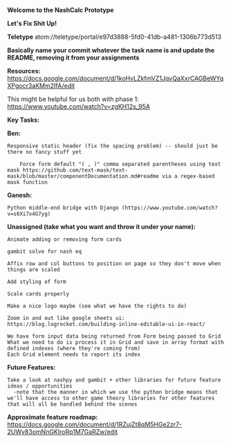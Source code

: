 **Welcome to the NashCalc Prototype** 

**Let's Fix Shit Up!**

**Teletype**
atom://teletype/portal/e97d3888-5fd0-41db-a481-1306b773d513

**Basically name your commit whatever the task name is and update the README, removing it from your assignments** 

**Resources:**
  https://docs.google.com/document/d/1koHvLZkfmVZ1JqvQaXxrCAGBeWYqXPgocr3aKMm2IfA/edit
  
  This might be helpful for us both with phase 1: https://www.youtube.com/watch?v=zgKH12s_95A

**Key Tasks:**
  
  **Ben:**  
  
    Responsive static header (fix the spacing problem) -- should just be there no fancy stuff yet 
    
        Force form default "( , )" comma separated parentheses using text mask https://github.com/text-mask/text-mask/blob/master/componentDocumentation.md#readme via a regex-based mask function 
    
  **Ganesh:**
    
    Python middle-end bridge with Django (https://www.youtube.com/watch?v=s6Xi7x4G7yg)
  
  **Unassigned (take what you want and throw it under your name):** 

    Animate adding or removing form cards 
    
    gambit solve for nash eq 
    
    Affix row and col buttons to position on page so they don't move when things are scaled 
    
    Add styling of form 
    
    Scale cards properly 
    
    Make a nice logo maybe (see what we have the rights to do) 
    
    Zoom in and out like google sheets ui: https://blog.logrocket.com/building-inline-editable-ui-in-react/
  
    We have form input data being returned from Form being passed to Grid 
    What we need to do is process it in Grid and save in array format with defined indexes (where they're coming from)
    Each Grid element needs to report its index
  
  **Future Features:** 
  
    Take a look at nashpy and gambit + other libraries for future feature ideas / opportunities 
      -note that the manner in which we use the python bridge means that we'll have access to other game theory libraries for other features that will all be handled behind the scenes 
      
  **Approximate feature roadmap:** 
    https://docs.google.com/document/d/1RZujZt8qM5HGe2zr7-2UWy83omNnGKIroRp1M7GaRZw/edit
    
      
    
    
    
    
    
